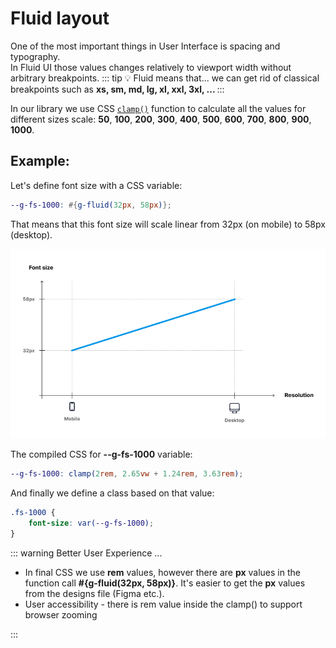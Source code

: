# Fluid layout

One of the most important things in User Interface is spacing and typography.<br/>
In Fluid UI those values changes relatively to viewport width without arbitrary breakpoints.
::: tip :bulb: Fluid means that...
we can get rid of classical breakpoints such as <strong>xs, sm, md, lg, xl, xxl, 3xl, ... </strong>
:::

In our library we use CSS [<code>clamp()</code>](https://developer.mozilla.org/en-US/docs/Web/CSS/clamp) function to calculate all the values for different sizes scale: **50**, **100**, **200**, **300**, **400**, **500**, **600**, **700**, **800**, **900**, **1000**.

## Example:

Let's define font size with a CSS variable:

```SCSS
--g-fs-1000: #{g-fluid(32px, 58px)};
```

That means that this font size will scale linear from 32px (on mobile) to 58px (desktop).

![fluid font size scaling](./images/fluid-font-size-1000.png)

The compiled CSS for **--g-fs-1000** variable:

```SCSS
--g-fs-1000: clamp(2rem, 2.65vw + 1.24rem, 3.63rem);
```

And finally we define a class based on that value:

```CSS
.fs-1000 {
    font-size: var(--g-fs-1000);
}
```

::: warning Better User Experience ...

<ul>
<li> In final CSS we use <strong>rem</strong> values, however there are <strong>px</strong> values in the function call <strong class="text-no-wrap">#{g-fluid(32px, 58px)}</strong>. It's easier to get the <strong>px</strong> values from the designs file (Figma etc.).</li>
<li>User accessibility - there is rem value inside the clamp() to support browser zooming</li>
</ul>
:::
